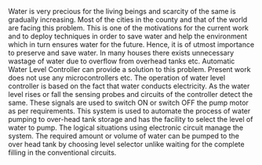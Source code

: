 Water is very precious for the living beings and scarcity of the same is gradually increasing. Most of the cities in the county and that of the world are facing this problem. This is one of the motivations for the current work and to deploy techniques in order to save water and help the environment which in turn ensures water for the future. Hence, it is of utmost importance to preserve and save water. In many houses there exists unnecessary wastage of water due to overflow from overhead tanks etc. Automatic Water Level Controller can provide a solution to this problem. Present work does not use any microcontrollers etc. The operation of water level controller is based on the fact that water conducts electricity. As the water level rises or fall the sensing probes and circuits of the controller detect the same. These signals are used to switch ON or switch OFF the pump motor as per requirements. This system is used to automate the process of water pumping to over-head tank storage and has the facility to select the level of water to pump. The logical situations using electronic circuit manage the system. The required amount or volume of water can be pumped to the over head tank by choosing level selector unlike waiting for the complete filling in the conventional circuits.
